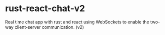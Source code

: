 # rust-react-chat-v2
Real time chat app with rust and react using WebSockets to enable the two-way client-server communication. (v2)
